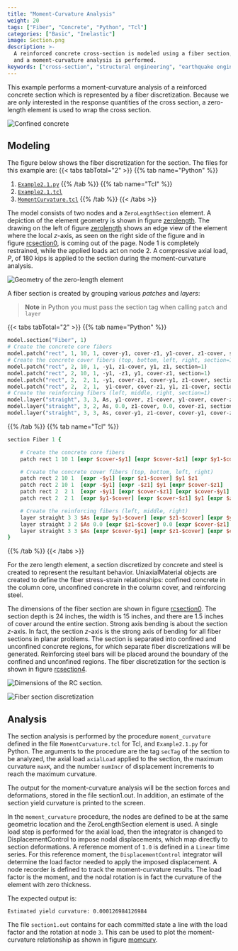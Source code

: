 ```yaml
---
title: "Moment-Curvature Analysis"
weight: 20
tags: ["Fiber", "Concrete", "Python", "Tcl"]
categories: ["Basic", "Inelastic"]
image: Section.png
description: >-
  A reinforced concrete cross-section is modeled using a fiber section, 
  and a moment-curvature analysis is performed.
keywords: ["cross-section", "structural engineering", "earthquake engineering"]
---
```


This example performs a moment-curvature analysis of a reinforced
concrete section which is represented by a fiber discretization. 
Because we are only interested in the response quantities of the
cross section, a zero-length element is used to wrap the cross
section. 

![Confined concrete](confinement.png)

## Modeling

The figure below shows the fiber discretization for the section.
The files for this example are:
{{< tabs tabTotal="2" >}}
{{% tab name="Python" %}}
1. [`Example2.1.py`](Example2.1.py)
{{% /tab %}}
{{% tab name="Tcl" %}}
1. [`Example2.1.tcl`](Example2.1.tcl)
2. [`MomentCurvature.tcl`](MomentCurvature.tcl)
{{% /tab %}}
{{< /tabs >}}


The model consists of two nodes and a `ZeroLengthSection` element. A
depiction of the element geometry is shown in
figure [zerolength](#zerolength). The drawing on the left of
figure [zerolength](#zerolength) shows an edge view of the element where the
local $z$-axis, as seen on the right side of the figure and in
figure [rcsection0](#rcsection0), is coming out of the page. Node 1 is completely
restrained, while the applied loads act on node 2. A compressive axial
load, $P$, of $180$ kips is applied to the section during the
moment-curvature analysis.


![Geometry of the zero-length element](./ZeroLengthSection.svg) 

A fiber section is created by grouping various *patches* and *layers*:
> **Note** in Python you must pass the section tag when calling `patch` and `layer`

{{< tabs tabTotal="2" >}}
{{% tab name="Python" %}}
```python
model.section("Fiber", 1)
# Create the concrete core fibers
model.patch("rect", 1, 10, 1, cover-y1, cover-z1, y1-cover, z1-cover, section=1)
# Create the concrete cover fibers (top, bottom, left, right, section=1)
model.patch("rect", 2, 10, 1, -y1, z1-cover, y1, z1, section=1)
model.patch("rect", 2, 10, 1, -y1, -z1, y1, cover-z1, section=1)
model.patch("rect", 2,  2, 1, -y1, cover-z1, cover-y1, z1-cover, section=1)
model.patch("rect", 2,  2, 1,  y1-cover, cover-z1, y1, z1-cover, section=1)
# Create the reinforcing fibers (left, middle, right, section=1)
model.layer("straight", 3, 3, As, y1-cover, z1-cover, y1-cover, cover-z1, section=1)
model.layer("straight", 3, 2, As, 0.0, z1-cover, 0.0, cover-z1, section=1)
model.layer("straight", 3, 3, As, cover-y1, z1-cover, cover-y1, cover-z1, section=1)
```
{{% /tab %}}
{{% tab name="Tcl" %}}
```Tcl
section Fiber 1 {

    # Create the concrete core fibers
    patch rect 1 10 1 [expr $cover-$y1] [expr $cover-$z1] [expr $y1-$cover] [expr $z1-$cover]

    # Create the concrete cover fibers (top, bottom, left, right)
    patch rect 2 10 1  [expr -$y1] [expr $z1-$cover] $y1 $z1
    patch rect 2 10 1  [expr -$y1] [expr -$z1] $y1 [expr $cover-$z1]
    patch rect 2  2 1  [expr -$y1] [expr $cover-$z1] [expr $cover-$y1] [expr $z1-$cover]
    patch rect 2  2 1  [expr $y1-$cover] [expr $cover-$z1] $y1 [expr $z1-$cover]

    # Create the reinforcing fibers (left, middle, right)
    layer straight 3 3 $As [expr $y1-$cover] [expr $z1-$cover] [expr $y1-$cover] [expr $cover-$z1]
    layer straight 3 2 $As 0.0 [expr $z1-$cover] 0.0 [expr $cover-$z1]
    layer straight 3 3 $As [expr $cover-$y1] [expr $z1-$cover] [expr $cover-$y1] [expr $cover-$z1]
}    
```
{{% /tab %}}
{{< /tabs >}}

For the zero length element, a section discretized by concrete and steel
is created to represent the resultant behavior. UniaxialMaterial objects
are created to define the fiber stress-strain relationships: confined
concrete in the column core, unconfined concrete in the column cover,
and reinforcing steel.

The dimensions of the fiber section are shown in
figure [rcsection0](#rcsection0). 
The section depth is 24 inches, the width is 15
inches, and there are 1.5 inches of cover around the entire section.
Strong axis bending is about the section $z$-axis. In fact, the section
$z$-axis is the strong axis of bending for all fiber sections in planar
problems. The section is separated into confined and unconfined concrete
regions, for which separate fiber discretizations will be generated.
Reinforcing steel bars will be placed around the boundary of the
confined and unconfined regions. The fiber discretization for the
section is shown in
figure [rcsection4](#rcsection4).


![Dimensions of the RC section.](./RCsection0.svg)



![Fiber section discretization](./RCsection4.svg)


## Analysis

The section analysis is performed by the procedure `moment_curvature`
defined in the file `MomentCurvature.tcl` for
Tcl, and `Example2.1.py` for Python. The arguments to the procedure
are the tag `secTag` of the section to be analyzed, 
the axial load `axialLoad` applied to the
section, the maximum curvature `maxK`, and the number `numIncr` of displacement
increments to reach the maximum curvature.

The output for the moment-curvature analysis will be the section forces
and deformations, stored in the file section1.out. In addition, an
estimate of the section yield curvature is printed to the screen.

In
the `moment_curvature` procedure, the nodes are defined to be at the same geometric
location and the ZeroLengthSection element is used. A single load step
is performed for the axial load, then the integrator is changed to
DisplacementControl to impose nodal displacements, which map directly to
section deformations. A reference moment of `1.0` is defined in a `Linear`
time series. 
For this reference moment, the `DisplacementControl`
integrator will determine the load factor needed to apply the imposed
displacement. A node recorder is defined to track the moment-curvature
results. The load factor is the moment, and the nodal rotation is in
fact the curvature of the element with zero thickness.

The expected output is:

    Estimated yield curvature: 0.000126984126984


The file `section1.out` contains for each committed state a line with the
load factor and the rotation at node `3`. This can be used to plot the
moment-curvature relationship as shown in
figure [momcurv](#momcurv).


